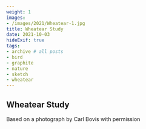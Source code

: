 ```yaml
---
weight: 1
images:
- /images/2021/Wheatear-1.jpg
title: Wheatear Study
date: 2021-10-03
hideExif: true
tags:
- archive # all posts
- bird
- graphite
- nature
- sketch
- wheatear
---
```


## Wheatear Study

Based on a photograph by Carl Bovis with permission

